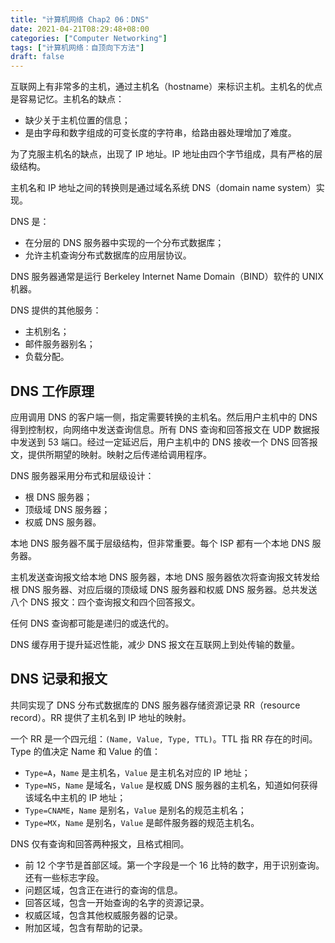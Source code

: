 ```yaml
---
title: "计算机网络 Chap2 06：DNS"
date: 2021-04-21T08:29:48+08:00
categories: ["Computer Networking"]
tags: ["计算机网络：自顶向下方法"]
draft: false
---
```


互联网上有非常多的主机，通过主机名（hostname）来标识主机。主机名的优点是容易记忆。主机名的缺点：

- 缺少关于主机位置的信息；
- 是由字母和数字组成的可变长度的字符串，给路由器处理增加了难度。

为了克服主机名的缺点，出现了 IP 地址。IP 地址由四个字节组成，具有严格的层级结构。

<!--more-->

主机名和 IP 地址之间的转换则是通过域名系统 DNS（domain name system）实现。

DNS 是：

- 在分层的 DNS 服务器中实现的一个分布式数据库；
- 允许主机查询分布式数据库的应用层协议。

DNS 服务器通常是运行 Berkeley Internet Name Domain（BIND）软件的 UNIX 机器。

DNS 提供的其他服务：

- 主机别名；
- 邮件服务器别名；
- 负载分配。

## DNS 工作原理

应用调用 DNS 的客户端一侧，指定需要转换的主机名。然后用户主机中的 DNS 得到控制权，向网络中发送查询信息。所有 DNS 查询和回答报文在 UDP 数据报中发送到 53 端口。经过一定延迟后，用户主机中的 DNS 接收一个 DNS 回答报文，提供所期望的映射。映射之后传递给调用程序。

DNS 服务器采用分布式和层级设计：

- 根 DNS 服务器；
- 顶级域 DNS 服务器；
- 权威 DNS 服务器。

本地 DNS 服务器不属于层级结构，但非常重要。每个 ISP 都有一个本地 DNS 服务器。

主机发送查询报文给本地 DNS 服务器，本地 DNS 服务器依次将查询报文转发给根 DNS 服务器、对应后缀的顶级域 DNS 服务器和权威 DNS 服务器。总共发送八个 DNS 报文：四个查询报文和四个回答报文。

任何 DNS 查询都可能是递归的或迭代的。

DNS 缓存用于提升延迟性能，减少 DNS 报文在互联网上到处传输的数量。

## DNS 记录和报文

共同实现了 DNS 分布式数据库的  DNS 服务器存储资源记录 RR（resource record）。RR 提供了主机名到 IP 地址的映射。

一个 RR 是一个四元组：`(Name, Value, Type, TTL)`。TTL 指 RR 存在的时间。Type 的值决定 Name 和 Value 的值：

- `Type=A`，`Name` 是主机名，`Value` 是主机名对应的 IP 地址；
- `Type=NS`，`Name` 是域名，`Value` 是权威 DNS 服务器的主机名，知道如何获得该域名中主机的 IP 地址；
- `Type=CNAME`，`Name` 是别名，`Value` 是别名的规范主机名；
- `Type=MX`，`Name` 是别名，`Value` 是邮件服务器的规范主机名。

DNS 仅有查询和回答两种报文，且格式相同。

- 前 12 个字节是首部区域。第一个字段是一个 16 比特的数字，用于识别查询。还有一些标志字段。
- 问题区域，包含正在进行的查询的信息。
- 回答区域，包含一开始查询的名字的资源记录。
- 权威区域，包含其他权威服务器的记录。
- 附加区域，包含有帮助的记录。